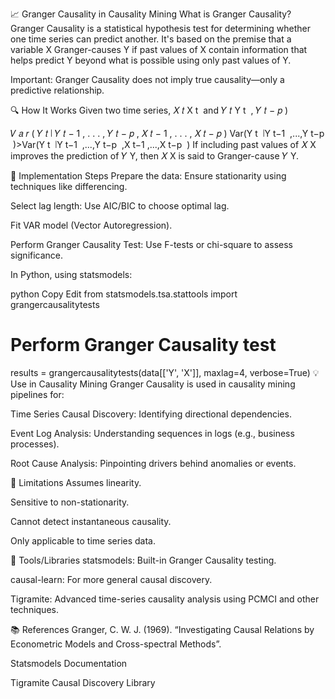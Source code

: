 📈 Granger Causality in Causality Mining
What is Granger Causality?
Granger Causality is a statistical hypothesis test for determining whether one time series can predict another. It's based on the premise that a variable X Granger-causes Y if past values of X contain information that helps predict Y beyond what is possible using only past values of Y.

Important: Granger Causality does not imply true causality—only a predictive relationship.

🔍 How It Works
Given two time series, 
𝑋
𝑡
X 
t
​
  and 
𝑌
𝑡
Y 
t
​
,
𝑌
𝑡
−
𝑝
)
>
𝑉
𝑎
𝑟
(
𝑌
𝑡
∣
𝑌
𝑡
−
1
,
.
.
.
,
𝑌
𝑡
−
𝑝
,
𝑋
𝑡
−
1
,
.
.
.
,
𝑋
𝑡
−
𝑝
)
Var(Y 
t
​
 ∣Y 
t−1
​
 ,...,Y 
t−p
​
 )>Var(Y 
t
​
 ∣Y 
t−1
​
 ,...,Y 
t−p
​
 ,X 
t−1
​
 ,...,X 
t−p
​
 )
If including past values of 
𝑋
X improves the prediction of 
𝑌
Y, then 
𝑋
X is said to Granger-cause 
𝑌
Y.

🧪 Implementation Steps
Prepare the data: Ensure stationarity using techniques like differencing.

Select lag length: Use AIC/BIC to choose optimal lag.

Fit VAR model (Vector Autoregression).

Perform Granger Causality Test: Use F-tests or chi-square to assess significance.

In Python, using statsmodels:

python
Copy
Edit
from statsmodels.tsa.stattools import grangercausalitytests

# Perform Granger Causality test
results = grangercausalitytests(data[['Y', 'X']], maxlag=4, verbose=True)
💡 Use in Causality Mining
Granger Causality is used in causality mining pipelines for:

Time Series Causal Discovery: Identifying directional dependencies.

Event Log Analysis: Understanding sequences in logs (e.g., business processes).

Root Cause Analysis: Pinpointing drivers behind anomalies or events.

📌 Limitations
Assumes linearity.

Sensitive to non-stationarity.

Cannot detect instantaneous causality.

Only applicable to time series data.

🔧 Tools/Libraries
statsmodels: Built-in Granger Causality testing.

causal-learn: For more general causal discovery.

Tigramite: Advanced time-series causality analysis using PCMCI and other techniques.

📚 References
Granger, C. W. J. (1969). “Investigating Causal Relations by Econometric Models and Cross-spectral Methods”.

Statsmodels Documentation

Tigramite Causal Discovery Library

